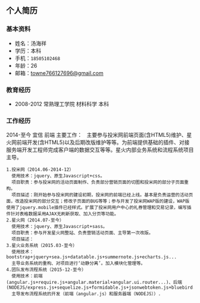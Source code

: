 ## 个人简历
### 基本资料
  + 姓名：汤海祥
  + 学历：本科
  + 手机：`18505102468`
  + 年龄：26
  + 邮箱：towne766127696@gmail.com

### 教育经历
  + 2008-2012   常熟理工学院   材料科学   本科

### 工作经历
  2014-至今 宜信 前端
  主要工作： 
  &nbsp;&nbsp;主要参与投米网前端页面(含HTML5)维护、星火网前端开发(含HTML5)以及后期改版维护等等。为前端提供基础的插件、对接服务端开发工程师完成客户端的数据交互等等。星火内部业务系统和流程系统项目主导。

    1.投米网（2014.06-2014-12） 
      使用技术：jquery、原生Javascript+css。 
      项目职责：参与投米网的活动页面制作、负责部分营销页面的切图和投米网的部分子页面重构。 
      项目描述：刚开始参与投米网的建设初期，投米网的前端已经上线。基本是负责运营的活动页面，改造投米网的部分交互；修改子页面的BUG等等；参与开发了投米网WAP版的建设，WAP版使用了jquery.mobile插件已经样式。扩展了投米网用户中心的礼券管理和交易记录，编写插件针对表格数据采用AJAX无刷新获取、加入分页等功能。 
    2.星火网（2014.07-至今） 
      使用技术：jquery、原生Javascript+sass。 
      项目职责：参与开发星火网整站、负责营销活动页面、主导第一次改版。 
      项目描述： 
    3.星火业务系统（2015.03-至今） 
      使用技术：bootstrap+jquery+sea.js+datatable.js+summernote.js+echarts.js... 
      主导业务系统的重构、对项目进行‘动静分离’。加入模块化管理等。 
    4.团队发布流程系统（2015-12-至今） 
      使用技术：前端(angular.js+require.js+angular.material+angular.ui.router...)、后端(NODEJS/express.js+sequelize.js+formidable.js+jsonwebtoken.js+bluebird.js...) 
      主导发布流程系统的开发（前端（angular.js）和服务器端（NODEJS））.
